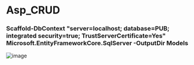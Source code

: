 # Asp_CRUD
### Scaffold-DbContext "server=localhost; database=PUB; integrated security=true; TrustServerCertificate=Yes" Microsoft.EntityFrameworkCore.SqlServer -OutputDir Models
![image](https://github.com/JhonnFy/Asp_CRUD/assets/97255802/415646c8-d380-4920-a502-aa04e69e1a34)
